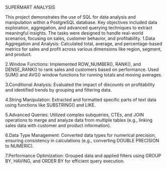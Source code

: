 SUPERMART ANALYSIS

This project demonstrates the use of SQL for data analysis and manipulation within a PostgreSQL database. Key objectives included data exploration, aggregation, and advanced querying techniques to extract meaningful insights. The tasks were designed to handle real-world scenarios, focusing on sales, customer behavior, and profitability.
1.Data Aggregation and Analysis:
Calculated total, average, and percentage-based metrics for sales and profit across various dimensions like region, segment, and product.

2.Window Functions:
Implemented ROW_NUMBER(), RANK(), and DENSE_RANK() to rank sales and customers based on performance.
Used SUM() and AVG() window functions for running totals and moving averages.

3.Conditional Analysis:
Evaluated the impact of discounts on profitability and identified trends by grouping and filtering data.

4.String Manipulation:
Extracted and formatted specific parts of text data using functions like SUBSTRING() and LIKE.

5.Advanced Queries:
Utilized complex subqueries, CTEs, and JOIN operations to merge and analyze data from multiple tables (e.g., linking sales data with customer and product information).

6.Data Type Management:
Converted data types for numerical precision, ensuring consistency in calculations (e.g., converting DOUBLE PRECISION to NUMERIC).

7.Performance Optimization:
Grouped data and applied filters using GROUP BY, HAVING, and ORDER BY for efficient query execution.



